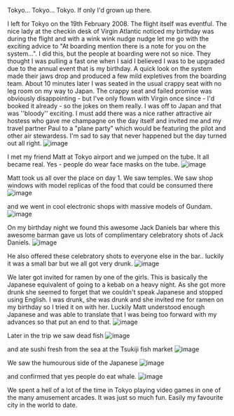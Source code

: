 Tokyo... Tokyo... Tokyo. If only I'd grown up there. 

I left for Tokyo on the 19th February 2008. The flight itself was eventful. The nice lady at the checkin desk of Virgin Atlantic noticed my birthday was during the flight and with a wink wink nudge nudge let me go with the exciting advice to "At boarding mention there is a note for you on the system...". I did this, but the people at boarding were not so nice. They thought I was pulling a fast one when I said I believed I was to be upgraded due to the annual event that is my birthday. A quick look on the system made their jaws drop and produced a few mild expletives from the boarding team. About 10 minutes later I was seated in the usual crappy seat with no leg room on my way to Japan. The crappy seat and failed promise was obviously disappointing - but I've only flown with Virgin once since - I'd booked it already - so the jokes on them really. I was off to Japan and that was ''bloody'' exciting. I must add there was a nice rather attractive air hostess who gave me champagne on the day itself and invited me and my travel partner Paul to a "plane party" which would be featuring the pilot and other air stewardess. I'm sad to say that never happened but the day turned out all right.
![image](https://sphotos.ak.fbcdn.net/photos-ak-sf2p/v200/16/30/222302160/n222302160_2776378_8884.jpg)

I met my friend Matt at Tokyo airport and we jumped on the tube. It all became real. Yes - people do wear  face masks on the tube.
![image](https://sphotos.ak.fbcdn.net/photos-ak-ash1/v200/16/30/222302160/n222302160_2776380_9543.jpg)

Matt took us all over the place on day 1. We saw temples. We saw shop windows with model replicas of the food that could be consumed there
![image](https://sphotos.ak.fbcdn.net/photos-ak-ash1/v200/16/30/222302160/n222302160_2776369_3712.jpg)

and we went in cool electronic shops with massive models of Gundam.
![image](https://sphotos.ak.fbcdn.net/photos-ak-sf2p/v200/16/30/222302160/n222302160_2776392_7285.jpg)

On my birthday night we found this awesome Jack Daniels bar where this awesome barman gave us lots of complimentary celebratory shots of Jack Daniels.
![image](https://sphotos.ak.fbcdn.net/photos-ak-ash1/v200/16/30/222302160/n222302160_2776374_1786.jpg)

He also offered these celebratory shots to everyone else in the bar.. luckily it was a small bar but we all got very drunk.
![image](https://sphotos.ak.fbcdn.net/photos-ak-sf2p/v200/16/30/222302160/n222302160_2776373_1475.jpg)

We later got invited for ramen by one of the girls. This is basically the Japanese equivalent of going to a kebab on a heavy night. As she got more drunk she seemed to forget that we couldn't speak Japanese and stopped using English. I was drunk, she was drunk and she invited me for ramen on my birthday so I tried it on with her. Luckily Matt understood enough Japanese and was able to translate that I was being too forward with my advances so that put an end to that.
![image](https://sphotos.ak.fbcdn.net/photos-ak-ash1/v200/16/30/222302160/n222302160_2776376_2372.jpg)

Later in the trip we saw dead fish
![image](https://sphotos.ak.fbcdn.net/photos-ak-sf2p/v200/16/30/222302160/n222302160_2776401_3551.jpg)

and ate sushi fresh from the sea at the Tsukiji fish market
![image](https://sphotos.ak.fbcdn.net/photos-ak-sf2p/v200/16/30/222302160/n222302160_2776403_4252.jpg)

We saw the humourous side of the Japanese
![image](https://sphotos.ak.fbcdn.net/photos-ak-ash1/v200/16/30/222302160/n222302160_2776405_4951.jpg)

and confirmed that yes people do eat whale.
![image](https://sphotos.ak.fbcdn.net/photos-ak-ash1/v200/16/30/222302160/n222302160_2776382_2989.jpg)

We spent a hell of a lot of the time in Tokyo playing video games in one of the many amusement arcades. It was just so much fun. Easily my favourite city in the world to date.

